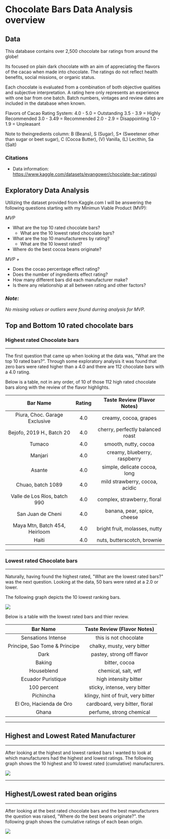 # **Chocolate Bars Data Analysis overview**



## Data

This database contains over 2,500 chocolate bar ratings from around the globe!

Its focused on plain dark chocolate with an aim of appreciating the flavors of the cacao when made into chocolate. The ratings do not reflect health benefits, social missions, or organic status.

Each chocolate is evaluated from a combination of both objective qualities and subjective interpretation. A rating here only represents an experience with one bar from one batch. Batch numbers, vintages and review dates are included in the database when known.

Flavors of Cacao Rating System:
4.0 - 5.0 = Outstanding
3.5 - 3.9 = Highly Recommended
3.0 - 3.49 = Recommended
2.0 - 2.9 = Disappointing
1.0 - 1.9 = Unpleasant

Note to theingredients column:
B (Beans), S (Sugar), S* (Sweetener other than sugar or beet sugar), C (Cocoa Butter), (V) Vanilla, (L) Lecithin, Sa (Salt)

### **Citations**
- Data information: https://www.kaggle.com/datasets/evangower/chocolate-bar-ratings)


## Exploratory Data Analysis

Utilizing the dataset provided from Kaggle.com I will be answering the following questions starting with my Minimun Viable Product (MVP):

*MVP* 
- What are the top 10 rated chocolate bars?
    - What are the 10 lowest rated chocolate bars?
- What are the top 10 manufactureres by rating?
    - What are the 10 lowest rated?
- Where do the best cocoa beans originate?

*MVP +*
- Does the cocao percentage effect rating?
- Does the number of ingredients effect rating?
- How many different bars did each manufacturer make?
- Is there any relationship at all between rating and other factors?

### *Note:*
*No missing values or outliers were found durring analysis for MVP.*

## **Top and Bottom 10 rated chocolate bars**

### Highest rated Chocolate bars
___
The first question that came up when looking at the data was, "What are the top 10 rated bars?". Through some exploratory analysis it was found that zero bars were rated higher than a 4.0 and there are 112 chocolate bars with a 4.0 rating.

Below is a table, not in any order, of 10 of those 112 high rated chocolate bars along with the review of the flavor highlights.

|            Bar Name           | Rating |    Taste Review (Flavor Notes)   |
|:-----------------------------:|:------:|:--------------------------------:|
| Piura, Choc. Garage Exclusive |   4.0  | creamy, cocoa, grapes            |
| Bejofo, 2019 H., Batch 20     |   4.0  | cherry, perfectly balanced roast |
| Tumaco                        |   4.0  | smooth, nutty, cocoa             |
| Manjari                       |   4.0  | creamy, blueberry, raspberry     |
| Asante                        |   4.0  | simple, delicate cocoa, long     |
| Chuao, batch 1089             |   4.0  | mild strawberry, cocoa, acidic   |
| Valle de Los Rios, batch 990  |   4.0  | complex, strawberry, floral      |
| San Juan de Cheni             |   4.0  | banana, pear, spice, cheese      |
| Maya Mtn, Batch 454, Heirloom |   4.0  | bright fruit, molasses, nutty    |
| Haiti                         |   4.0  | nuts, butterscotch, brownie      |
___
### Lowest rated Chocolate bars
___
Naturally, having found the highest rated, "What are the lowest rated bars?" was the next question. Looking at the data, 50 bars were rated at a 2.0 or lower. 


The following graph depicts the 10 lowest ranking bars.

![](../Mid-Term-Project/images/Lowest%20Rated%20Chocolate%20Bar.png)

Below is a table with the lowest rated bars and thier review.

|            Bar Name           |     Taste Review (Flavor Notes)    |
|:-----------------------------:|:----------------------------------:|
|       Sensations Intense      |        this is not chocolate       |
| Principe, Sao Tome & Principe |     chalky, musty, very bitter     |
|              Dark             |      pastey, strong off flavor     |
|             Baking            |            bitter, cocoa           |
|           Houseblend          |         chemical, salt, wtf        |
|       Ecuador Puristique      |        high intensity bitter       |
|          100 percent          |    sticky, intense, very bitter    |
|           Pichincha           | klingy, hint of fruit, very bitter |
|    El Oro, Hacienda de Oro    |   cardboard, very bitter, floral   |
|             Ghana             |      perfume, strong chemical      |

___

## **Highest and Lowest Rated Manufacturer**
___
After looking at the highest and lowest ranked bars I wanted to look at which manufacturers had the highest and lowest ratings. The following graph shows the 10 highest and 10 lowest rated (cumulative) manufacturers.

![](../Mid-Term-Project/images/Manufacturererating.png)

___
## Highest/Lowest rated bean origins
___

After looking at the best rated chocolate bars and the best manufacturers the question was raised, "Where do the best beans
originate?". the following graph shows the cumulative ratings of each bean origin.

![](../Mid-Term-Project/images/BeanOriginrating.png)


